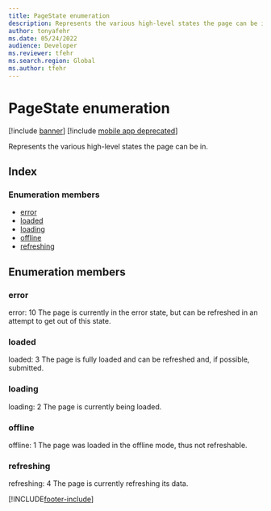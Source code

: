 ```yaml
---
title: PageState enumeration
description: Represents the various high-level states the page can be in.
author: tonyafehr
ms.date: 05/24/2022
audience: Developer
ms.reviewer: tfehr
ms.search.region: Global
ms.author: tfehr
---
```


# PageState enumeration

[!include [banner](../../../../includes/banner.md)]
[!include [mobile app deprecated](../../../../includes/mobile-app-deprecation-banner.md)]

Represents the various high-level states the page can be in.

## Index

### Enumeration members

* [error](view-model-ipage-pagestate.md#error)
* [loaded](view-model-ipage-pagestate.md#loaded)
* [loading](view-model-ipage-pagestate.md#loading)
* [offline](view-model-ipage-pagestate.md#offline)
* [refreshing](view-model-ipage-pagestate.md#refreshing)

## Enumeration members

### error

error: 
10
The page is currently in the error state, but can be refreshed in an attempt to get out of this state.


### loaded

loaded: 
3
The page is fully loaded and can be refreshed and, if possible, submitted.


### loading

loading: 
2
The page is currently being loaded.


### offline

offline: 
1
The page was loaded in the offline mode, thus not refreshable.


### refreshing

refreshing: 
4
The page is currently refreshing its data.




[!INCLUDE[footer-include](../../../../../../includes/footer-banner.md)]
